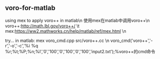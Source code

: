 ## voro-for-matlab
using mex to apply voro++ in matlab\n
使用mex在matlab中调用voro++\n
 voro++:http://math.lbl.gov/voro++/ \t
 mex:https://ww2.mathworks.cn/help/matlab/ref/mex.html \n

try... in matlab:
mex voro_cmd.cpp src/voro++.cc \n
voro_cmd('voro++','-r','-o','-c','%i %q %r;%t;%P;%n;%l','0','100','0','100','0','100','input2.txt');%voro++的cmd命令
